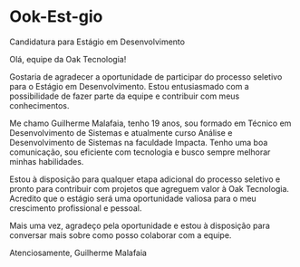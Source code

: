 # Ook-Est-gio
Candidatura para Estágio em Desenvolvimento

Olá, equipe da Oak Tecnologia!

Gostaria de agradecer a oportunidade de participar do processo seletivo para o Estágio em Desenvolvimento. Estou entusiasmado com a possibilidade de fazer parte da equipe e contribuir com meus conhecimentos.

Me chamo Guilherme Malafaia, tenho 19 anos, sou formado em Técnico em Desenvolvimento de Sistemas e atualmente curso Análise e Desenvolvimento de Sistemas na faculdade Impacta. Tenho uma boa comunicação, sou eficiente com tecnologia e busco sempre melhorar minhas habilidades.

Estou à disposição para qualquer etapa adicional do processo seletivo e pronto para contribuir com projetos que agreguem valor à Oak Tecnologia. Acredito que o estágio será uma oportunidade valiosa para o meu crescimento profissional e pessoal.

Mais uma vez, agradeço pela oportunidade e estou à disposição para conversar mais sobre como posso colaborar com a equipe.

Atenciosamente,
Guilherme Malafaia 
